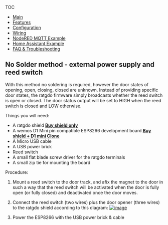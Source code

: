 TOC
* [Main](index.md)
* [Features](01_features.md)
* [Configuration](02_configuration.md)
* [Wiring](03_wiring.md)
* [NodeRED MQTT Example](04_nodered_example.md)
* [Home Assistant Example](05_homeassistant_example.md)
* [FAQ & Troubleshooting](09_faq.md)

## No Solder method - external power supply and reed switch
With this method no soldering is required, however the door states of opening, open, closing, closed are unknown. Instead of providing specific door states, the ratgdo firmware simply broadcasts whether the reed switch is open or closed. The door status output will be set to HIGH when the reed switch is closed and LOW otherwise.

Things you will need:

* A ratgdo shield **[Buy shield only](https://square.link/u/xNP2Orez)**
* A wemos D1 Mini pin compatible ESP8266 development board **[Buy shield + D1 mini Clone](https://square.link/u/JaMwtjLL)**
* A Micro USB cable
* A USB power brick
* Reed switch
* A small flat blade screw driver for the ratgdo terminals
* A small zip tie for mounting the board

Procedure:

1. Mount a reed switch to the door track, and afix the magnet to the door in such a way that the reed switch will be activated when the door is fully open (or fully closed) and deactivated once the door moves.
2. Connect the reed switch (two wires) plus the door opener (three wires) to the ratgdo shield according to this diagram: <a href="https://user-images.githubusercontent.com/4663918/233088336-6cbaeac2-e435-4758-9d90-fd0c62ff12f7.png">![image](https://user-images.githubusercontent.com/4663918/233088336-6cbaeac2-e435-4758-9d90-fd0c62ff12f7.png)</a>

2. Power the ESP8266 with the USB power brick & cable


